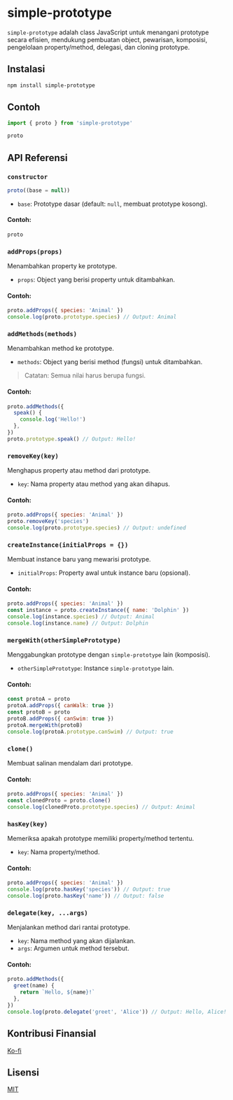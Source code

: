 # simple-prototype

`simple-prototype` adalah class JavaScript untuk menangani prototype secara efisien, mendukung pembuatan object, pewarisan, komposisi, pengelolaan property/method, delegasi, dan cloning prototype.

## Instalasi

```bash
npm install simple-prototype
```

## Contoh

```js
import { proto } from 'simple-prototype'

proto
```

## API Referensi

### `constructor`

```js
proto((base = null))
```

- `base`: Prototype dasar (default: `null`, membuat prototype kosong).

#### Contoh:

```js
proto
```

### `addProps(props)`

Menambahkan property ke prototype.

- `props`: Object yang berisi property untuk ditambahkan.

#### Contoh:

```js
proto.addProps({ species: 'Animal' })
console.log(proto.prototype.species) // Output: Animal
```

### `addMethods(methods)`

Menambahkan method ke prototype.

- `methods`: Object yang berisi method (fungsi) untuk ditambahkan.

> Catatan: Semua nilai harus berupa fungsi.

#### Contoh:

```js
proto.addMethods({
  speak() {
    console.log('Hello!')
  },
})
proto.prototype.speak() // Output: Hello!
```

### `removeKey(key)`

Menghapus property atau method dari prototype.

- `key`: Nama property atau method yang akan dihapus.

#### Contoh:

```js
proto.addProps({ species: 'Animal' })
proto.removeKey('species')
console.log(proto.prototype.species) // Output: undefined
```

### `createInstance(initialProps = {})`

Membuat instance baru yang mewarisi prototype.

- `initialProps`: Property awal untuk instance baru (opsional).

#### Contoh:

```js
proto.addProps({ species: 'Animal' })
const instance = proto.createInstance({ name: 'Dolphin' })
console.log(instance.species) // Output: Animal
console.log(instance.name) // Output: Dolphin
```

### `mergeWith(otherSimplePrototype)`

Menggabungkan prototype dengan `simple-prototype` lain (komposisi).

- `otherSimplePrototype`: Instance `simple-prototype` lain.

#### Contoh:

```js
const protoA = proto
protoA.addProps({ canWalk: true })
const protoB = proto
protoB.addProps({ canSwim: true })
protoA.mergeWith(protoB)
console.log(protoA.prototype.canSwim) // Output: true
```

### `clone()`

Membuat salinan mendalam dari prototype.

#### Contoh:

```js
proto.addProps({ species: 'Animal' })
const clonedProto = proto.clone()
console.log(clonedProto.prototype.species) // Output: Animal
```

### `hasKey(key)`

Memeriksa apakah prototype memiliki property/method tertentu.

- `key`: Nama property/method.

#### Contoh:

```js
proto.addProps({ species: 'Animal' })
console.log(proto.hasKey('species')) // Output: true
console.log(proto.hasKey('name')) // Output: false
```

### `delegate(key, ...args)`

Menjalankan method dari rantai prototype.

- `key`: Nama method yang akan dijalankan.
- `args`: Argumen untuk method tersebut.

#### Contoh:

```js
proto.addMethods({
  greet(name) {
    return `Hello, ${name}!`
  },
})
console.log(proto.delegate('greet', 'Alice')) // Output: Hello, Alice!
```

## Kontribusi Finansial

[Ko-fi](https://ko-fi.com/salmantok)

## Lisensi

[MIT](LICENSE)
